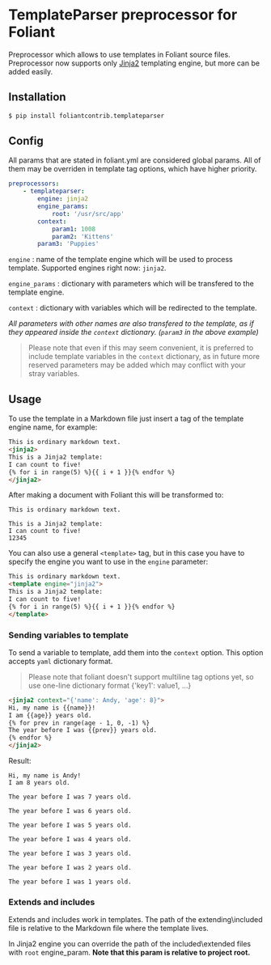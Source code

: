 # TemplateParser preprocessor for Foliant

Preprocessor which allows to use templates in Foliant source files. Preprocessor now supports only [Jinja2](http://jinja.pocoo.org/) templating engine, but more can be added easily.

## Installation

```bash
$ pip install foliantcontrib.templateparser
```

## Config

All params that are stated in foliant.yml are considered global params. All of them may be overriden in template tag options, which have higher priority.

```yaml
preprocessors:
    - templateparser:
        engine: jinja2
        engine_params:
            root: '/usr/src/app'
        context:
            param1: 1008
            param2: 'Kittens'
        param3: 'Puppies'
```

`engine`
:   name of the template engine which will be used to process template. Supported engines right now: `jinja2`.

`engine_params`
:   dictionary with parameters which will be transfered to the template engine.

`context`
:   dictionary with variables which will be redirected to the template.

_All parameters with other names are also transfered to the template, as if they appeared inside the `context` dictionary. (`param3` in the above example)_

> Please note that even if this may seem convenient, it is preferred to include template variables in the `context` dictionary, as in future more reserved parameters may be added which may conflict with your stray variables.

## Usage

To use the template in a Markdown file just insert a tag of the template engine name, for example:

```html
This is ordinary markdown text.
<jinja2>
This is a Jinja2 template:
I can count to five!
{% for i in range(5) %}{{ i + 1 }}{% endfor %}
</jinja2>
```

After making a document with Foliant this will be transformed to:

```
This is ordinary markdown text.

This is a Jinja2 template:
I can count to five!
12345
```

You can also use a general `<template>` tag, but in this case you have to specify the engine you want to use in the `engine` parameter:

```html
This is ordinary markdown text.
<template engine="jinja2">
This is a Jinja2 template:
I can count to five!
{% for i in range(5) %}{{ i + 1 }}{% endfor %}
</template>
```

### Sending variables to template

To send a variable to template, add them into the `context` option. This option accepts `yaml` dictionary format.

> Please note that foliant doesn't support multiline tag options yet, so use one-line dictionary format {'key1': value1, ...}

```html
<jinja2 context="{'name': Andy, 'age': 8}">
Hi, my name is {{name}}!
I am {{age}} years old.
{% for prev in range(age - 1, 0, -1) %}
The year before I was {{prev}} years old.
{% endfor %}
</jinja2>
```

Result:

```
Hi, my name is Andy!
I am 8 years old.

The year before I was 7 years old.

The year before I was 6 years old.

The year before I was 5 years old.

The year before I was 4 years old.

The year before I was 3 years old.

The year before I was 2 years old.

The year before I was 1 years old.
```

### Extends and includes

Extends and includes work in templates. The path of the extending\included file is relative to the Markdown file where the template lives.

In Jinja2 engine you can override the path of the included\extended files with `root` engine_param. **Note that this param is relative to project root.**
